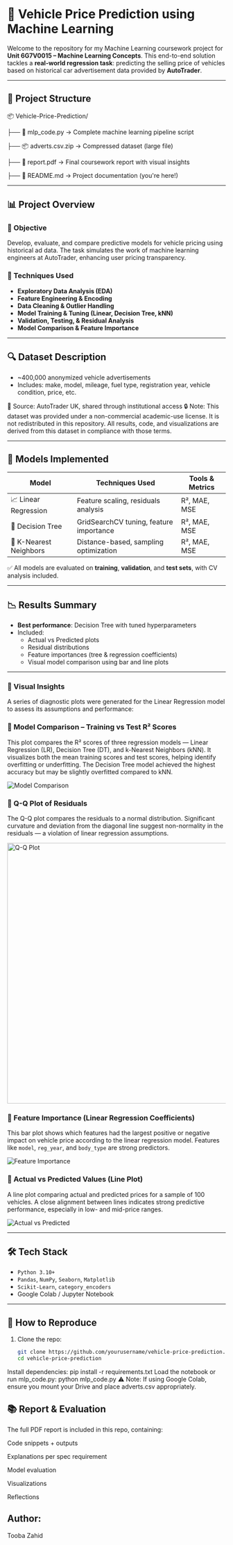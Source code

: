 # 🚗 Vehicle Price Prediction using Machine Learning

Welcome to the repository for my Machine Learning coursework project for **Unit 6G7V0015 – Machine Learning Concepts**. This end-to-end solution tackles a **real-world regression task**: predicting the selling price of vehicles based on historical car advertisement data provided by **AutoTrader**.

---

## 📁 Project Structure

📦 Vehicle-Price-Prediction/

├── 📜 mlp_code.py         → Complete machine learning pipeline script

├── 📦 adverts.csv.zip     → Compressed dataset (large file)

├── 📄 report.pdf          → Final coursework report with visual insights

├── 📘 README.md           → Project documentation (you're here!)



---

## 📊 Project Overview

### 🎯 Objective
Develop, evaluate, and compare predictive models for vehicle pricing using historical ad data. The task simulates the work of machine learning engineers at AutoTrader, enhancing user pricing transparency.

### 🧠 Techniques Used
- **Exploratory Data Analysis (EDA)**
- **Feature Engineering & Encoding**
- **Data Cleaning & Outlier Handling**
- **Model Training & Tuning (Linear, Decision Tree, kNN)**
- **Validation, Testing, & Residual Analysis**
- **Model Comparison & Feature Importance**

---

## 🔍 Dataset Description

- ~400,000 anonymized vehicle advertisements
- Includes: make, model, mileage, fuel type, registration year, vehicle condition, price, etc.

📌 Source: AutoTrader UK, shared through institutional access
🔒 Note: This dataset was provided under a non-commercial academic-use license. It is not redistributed in this repository. All results, code, and visualizations are derived from this dataset in compliance with those terms.



---

## 🧪 Models Implemented

| Model               | Techniques Used                        | Tools & Metrics |
|--------------------|-----------------------------------------|-----------------|
| 📈 Linear Regression | Feature scaling, residuals analysis     | R², MAE, MSE     |
| 🌲 Decision Tree     | GridSearchCV tuning, feature importance | R², MAE, MSE     |
| 🤖 K-Nearest Neighbors | Distance-based, sampling optimization   | R², MAE, MSE     |

✅ All models are evaluated on **training**, **validation**, and **test sets**, with CV analysis included.

---

## 📉 Results Summary

- **Best performance**: Decision Tree with tuned hyperparameters
- Included:
  - Actual vs Predicted plots
  - Residual distributions
  - Feature importances (tree & regression coefficients)
  - Visual model comparison using bar and line plots

---

### 📸 Visual Insights
A series of diagnostic plots were generated for the Linear Regression model to assess its assumptions and performance:

### 🔹 Model Comparison – Training vs Test R² Scores
This plot compares the R² scores of three regression models — Linear Regression (LR), Decision Tree (DT), and k-Nearest Neighbors (kNN). It visualizes both the mean training scores and test scores, helping identify overfitting or underfitting. The Decision Tree model achieved the highest accuracy but may be slightly overfitted compared to kNN.


![Model Comparison](./Images/model_comparison.png)



<h3>🔹 Q-Q Plot of Residuals</h3>
<p>
The Q-Q plot compares the residuals to a normal distribution. Significant curvature and deviation from the diagonal line suggest non-normality in the residuals — a violation of linear regression assumptions.
</p>

<img src="./Images/qq_plot.png" width="600" alt="Q-Q Plot">



### 🔹 Feature Importance (Linear Regression Coefficients)
This bar plot shows which features had the largest positive or negative impact on vehicle price according to the linear regression model. Features like `model`, `reg_year`, and `body_type` are strong predictors.


![Feature Importance](./Images/lr_feature_importance.png)




### 🔹 Actual vs Predicted Values (Line Plot)
A line plot comparing actual and predicted prices for a sample of 100 vehicles. A close alignment between lines indicates strong predictive performance, especially in low- and mid-price ranges.


![Actual vs Predicted](./Images/actual_vs_predicted.png)


---


## 🛠 Tech Stack

- `Python 3.10+`
- `Pandas`, `NumPy`, `Seaborn`, `Matplotlib`
- `Scikit-Learn`, `category_encoders`
- Google Colab / Jupyter Notebook

---

## 📎 How to Reproduce

1. Clone the repo:
   ```bash
   git clone https://github.com/yourusername/vehicle-price-prediction.git
   cd vehicle-price-prediction
Install dependencies:
pip install -r requirements.txt
Load the notebook or run mlp_code.py:
python mlp_code.py
⚠️ Note: If using Google Colab, ensure you mount your Drive and place adverts.csv appropriately.

## 📚 Report & Evaluation
The full PDF report is included in this repo, containing:

Code snippets + outputs

Explanations per spec requirement

Model evaluation

Visualizations

Reflections

## Author:

Tooba Zahid
